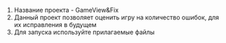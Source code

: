 1) Название проекта - GameView&Fix
2) Данный проект позволяет оценить игру на количество ошибок, для их исправления в будущем
3) Для запуска используйте прилагаемые файлы
